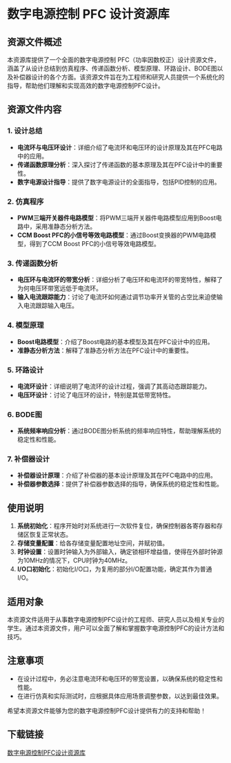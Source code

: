 # 数字电源控制 PFC 设计资源库

## 资源文件概述

本资源库提供了一个全面的数字电源控制 PFC（功率因数校正）设计资源文件，涵盖了从设计总结到仿真程序、传递函数分析、模型原理、环路设计、BODE图以及补偿器设计的各个方面。该资源文件旨在为工程师和研究人员提供一个系统化的指导，帮助他们理解和实现高效的数字电源控制PFC设计。

## 资源文件内容

### 1. 设计总结
- **电流环与电压环设计**：详细介绍了电流环和电压环的设计原理及其在PFC电路中的应用。
- **传递函数原理分析**：深入探讨了传递函数的基本原理及其在PFC设计中的重要性。
- **数字电源设计指导**：提供了数字电源设计的全面指导，包括PID控制的应用。

### 2. 仿真程序
- **PWM三端开关器件电路模型**：将PWM三端开关器件电路模型应用到Boost电路中，采用准静态分析方法。
- **CCM Boost PFC的小信号等效电路模型**：通过Boost变换器的PWM电路模型，得到了CCM Boost PFC的小信号等效电路模型。

### 3. 传递函数分析
- **电压环与电流环的带宽分析**：详细分析了电压环和电流环的带宽特性，解释了为何电压环带宽远低于电流环。
- **输入电流跟踪能力**：讨论了电流环如何通过调节功率开关管的占空比来迫使输入电流跟踪输入电压。

### 4. 模型原理
- **Boost电路模型**：介绍了Boost电路的基本模型及其在PFC设计中的应用。
- **准静态分析方法**：解释了准静态分析方法在PFC设计中的重要性。

### 5. 环路设计
- **电流环设计**：详细说明了电流环的设计过程，强调了其高动态跟踪能力。
- **电压环设计**：讨论了电压环的设计，特别是其低带宽特性。

### 6. BODE图
- **系统频率响应分析**：通过BODE图分析系统的频率响应特性，帮助理解系统的稳定性和性能。

### 7. 补偿器设计
- **补偿器设计原理**：介绍了补偿器的基本设计原理及其在PFC电路中的应用。
- **补偿器参数选择**：提供了补偿器参数选择的指导，确保系统的稳定性和性能。

## 使用说明

1. **系统初始化**：程序开始时对系统进行一次软件复位，确保控制器各寄存器和存储区恢复正常状态。
2. **存储变量配置**：给各存储变量配置地址空间，并赋初值。
3. **时钟设置**：设置时钟输入为外部输入，确定锁相环增益值，使得在外部时钟源为10MHz的情况下，CPU时钟为40MHz。
4. **I/O口初始化**：初始化I/O口，为复用的部分I/O配置功能，确定其作为普通I/O。

## 适用对象

本资源文件适用于从事数字电源控制PFC设计的工程师、研究人员以及相关专业的学生。通过本资源文件，用户可以全面了解和掌握数字电源控制PFC的设计方法和技巧。

## 注意事项

- 在设计过程中，务必注意电流环和电压环的带宽设置，以确保系统的稳定性和性能。
- 在进行仿真和实际测试时，应根据具体应用场景调整参数，以达到最佳效果。

希望本资源文件能够为您的数字电源控制PFC设计提供有力的支持和帮助！

## 下载链接

[数字电源控制PFC设计资源库](https://pan.quark.cn/s/0336bdeb3b22)